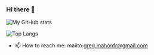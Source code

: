 ### Hi there 👋
![My GitHub stats](https://github-readme-stats.vercel.app/api?username=gregoiremahon&show_icons=true&theme=transparent&include_all_commits=true)

![Top Langs](https://github-readme-stats.vercel.app/api/top-langs/?username=gregoiremahon&theme=transparent&langs_count=10&hide=kvlang,shell,c++) 
- 📫 How to reach me: mailto:greg.mahonfr@gmail.com

<!--
**gregoiremahon/gregoiremahon** is a ✨ _special_ ✨ repository because its `README.md` (this file) appears on your GitHub profile.
H
Here are some ideas to get you started:

- 🔭 I’m currently working on ...
- 🌱 I’m currently learning ...
- 👯 I’m looking to collaborate on ...
- 🤔 I’m looking for help with ...
- 💬 Ask me about ...
- 📫 How to reach me: ...
- 😄 Pronouns: ...
- ⚡ Fun fact: ...
-->
